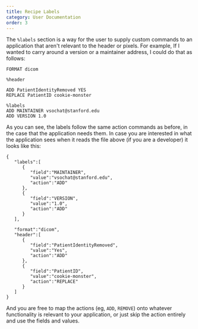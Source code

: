 ```yaml
---
title: Recipe Labels
category: User Documentation
order: 3
---
```


The `%labels` section is a way for the user to supply custom commands to an 
application that aren't relevant to the header or pixels. For example, If I 
wanted to carry around a version or a maintainer address, I could do that as follows:

```
FORMAT dicom

%header

ADD PatientIdentityRemoved YES
REPLACE PatientID cookie-monster

%labels
ADD MAINTAINER vsochat@stanford.edu
ADD VERSION 1.0
```

As you can see, the labels follow the same action commands as before, in the case 
that the application needs them. In case you are interested in what the 
application sees when it reads the file above (if you are a developer) it looks like this:

```
{
   "labels":[
      {
         "field":"MAINTAINER",
         "value":"vsochat@stanford.edu",
         "action":"ADD"
      },
      {
         "field":"VERSION",
         "value":"1.0",
         "action":"ADD"
      }
   ],

   "format":"dicom",
   "header":[
      {
         "field":"PatientIdentityRemoved",
         "value":"Yes",
         "action":"ADD"
      },
      {
         "field":"PatientID",
         "value":"cookie-monster",
         "action":"REPLACE"
      }
   ]
}
```

And you are free to map the actions (eg, `ADD`, `REMOVE`) onto whatever functionality 
is relevant to your application, or just skip the action entirely and use the 
fields and values.
